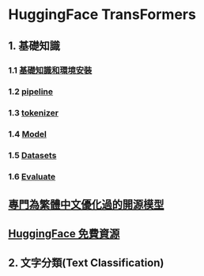 # HuggingFace TransFormers
## 1. 基礎知識
### 1.1 [**基礎知識和環境安裝**](./環境安裝)
### 1.2 [**pipeline**](./pipeline/)
### 1.3 [**tokenizer**](./tokenizer/)
### 1.4 [**Model**](./model/)
### 1.5 [**Datasets**](./datasets/)
### 1.6 [**Evaluate**](./evaluate/)

## [專門為繁體中文優化過的開源模型](./source_for_tw)
## [HuggingFace 免費資源](./source_hugging_face)

## 2. 文字分類(Text Classification)









